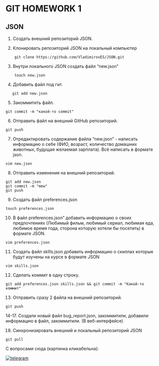 # GIT HOMEWORK 1
## JSON

1. Создать внешний репозиторий JSON.

2. Клонировать репозиторий JSON на локальный компьютер
```
    git clone https://github.com/VladimirovES/JSON.git
```
3. Внутри локального JSON создать файл “new.json”

```
    touch new.json
```
 4. Добавить файл под гит.
 ```
    git add new.json
```
5. Закоммитить файл.
```
git commit -m "какой-то commit"
```
6. Отправить файл на внешний GitHub репозиторий.
```
git push
```
7. Отредактировать содержание файла “new.json” - написать информацию о себе (ФИО, возраст, количество домашних животных, будущая желаемая зарплата). Всё написать в формате json.
```
vim new.json
```
8. Отправить изменения на внешний репозиторий.
```
git add new.json
git commit -m "mew"
git push
```
9. Создать файл preferences.json
```
touch preferences.json
```
10. В файл preferences.json” добавить информацию о своих предпочтениях (Любимый фильм, любимый сериал, любимая еда, любимое время года, сторона которую хотели бы посетить) в формате JSON.
```
vim preferences.json
```
11. Создать файл skllls.json добавить информацию о скиллах которые будут изучены на курсе в формате JSON
```
vim skills.json
```
12. Сделать коммит в одну строку.
```
git add preferences.json skills.json && git commit -m "Какой-то коммит"
```
13. Отправить сразу 2 файла на внешний репозиторий.
```
git push
```
  14-17. Создали новый файл bug_report.json, закоммитили, добавили информацию в файл, закоммитили. (В веб-интерфейсе)

18. Синхронизировать внешний и локальный репозиторий JSON
```
git pull
```
С вопросами сюда (картинка кликабельна):

[![telegram](https://i.ibb.co/6tvL4vz/helloo.png)](https://t.me/vladimirov_ES)
